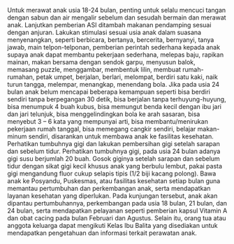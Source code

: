 Untuk merawat anak usia 18-24 bulan, penting untuk selalu mencuci tangan dengan sabun dan air mengalir sebelum dan sesudah bermain dan merawat anak. Lanjutkan pemberian ASI ditambah makanan pendamping sesuai dengan anjuran. Lakukan stimulasi sesuai usia anak dalam suasana menyenangkan, seperti berbicara, bertanya, bercerita, bernyanyi, tanya jawab, main telpon-telponan, pemberian perintah sederhana kepada anak supaya anak dapat membantu pekerjaan sederhana, melepas baju, rapikan mainan, makan bersama dengan sendok garpu, menyusun balok, memasang puzzle, menggambar, membentuk lilin, membuat rumah-rumahan, petak umpet, berjalan, berlari, melompat, berdiri satu kaki, naik turun tangga, melempar, menangkap, menendang bola. Jika pada usia 24 bulan anak belum mencapai beberapa kemampuan seperti bisa berdiri sendiri tanpa berpegangan 30 detik, bisa berjalan tanpa terhuyung-huyung, bisa menumpuk 4 buah kubus, bisa memungut benda kecil dengan ibu jari dan jari telunjuk, bisa menggelindingkan bola ke arah sasaran, bisa menyebut 3 – 6 kata yang mempunyai arti, bisa membantu/menirukan pekerjaan rumah tanggal, bisa memegang cangkir sendiri, belajar makan-minum sendiri, disarankan untuk membawa anak ke fasilitas kesehatan. Perhatikan tumbuhnya gigi dan lakukan pembersihan gigi setelah sarapan dan sebelum tidur. Perhatikan tumbuhnya gigi, pada usia 24 bulan adanya gigi susu berjumlah 20 buah. Gosok giginya setelah sarapan dan sebelum tidur dengan sikat gigi kecil khusus anak yang berbulu lembut, pakai pasta gigi mengandung fluor cukup selapis tipis (1/2 biji kacang polong). Bawa anak ke Posyandu, Puskesmas, atau fasilitas kesehatan setiap bulan guna memantau pertumbuhan dan perkembangan anak, serta mendapatkan layanan kesehatan yang diperlukan. Pada kunjungan tersebut, anak akan dipantau pertumbuhannya, perkembangan pada usia 18 bulan, 21 bulan, dan 24 bulan, serta mendapatkan pelayanan seperti pemberian kapsul Vitamin A dan obat cacing pada bulan Februari dan Agustus. Selain itu, orang tua atau anggota keluarga dapat mengikuti Kelas Ibu Balita yang disediakan untuk mendapatkan pengetahuan dan informasi terkait perawatan anak.

